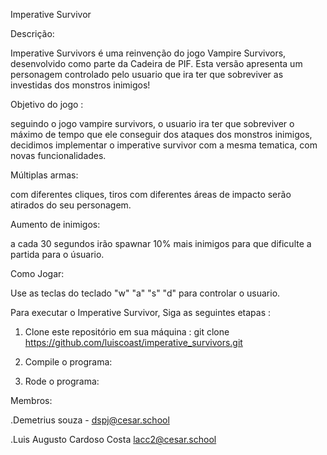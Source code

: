 Imperative Survivor

Descrição:

Imperative Survivors é uma reinvenção do jogo Vampire Survivors,
desenvolvido como parte da Cadeira de PIF. Esta versão apresenta
um personagem controlado pelo usuario que ira ter que sobreviver
as investidas dos monstros inimigos!

Objetivo do jogo :

seguindo o jogo vampire survivors, o usuario ira ter que sobreviver
o máximo de tempo que ele conseguir dos ataques dos monstros inimigos,
decidimos implementar o imperative survivor com a mesma tematica,
com novas funcionalidades.

Múltiplas armas:

com diferentes cliques, tiros com diferentes áreas de impacto serão
atirados do seu personagem.

Aumento de inimigos:

a cada 30 segundos irão spawnar 10% mais inimigos para que dificulte 
a partida para o úsuario.

Como Jogar:

Use as teclas do teclado "w" "a" "s" "d" para controlar o usuario.

Para executar o Imperative Survivor, Siga as seguintes etapas :

1. Clone este repositório em sua máquina : git clone https://github.com/luiscoast/imperative_survivors.git

2. Compile o programa: 

3. Rode o programa:

Membros:

.Demetrius souza - dspj@cesar.school

.Luis Augusto Cardoso Costa lacc2@cesar.school
